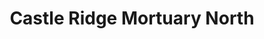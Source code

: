 ---
title: "Castle Ridge Mortuary North"
url: /san-antonio/castle-ridge-mortuary-north/
shop: funeral directors
---